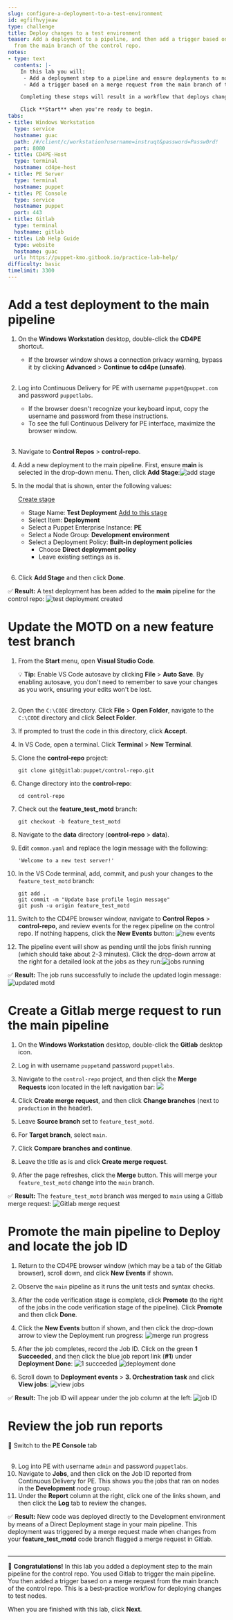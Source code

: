 ```yaml
---
slug: configure-a-deployment-to-a-test-environment
id: egfifhvyjeaw
type: challenge
title: Deploy changes to a test environment
teaser: Add a deployment to a pipeline, and then add a trigger based on a merge request
  from the main branch of the control repo.
notes:
- type: text
  contents: |-
    In this lab you will:
     - Add a deployment step to a pipeline and ensure deployments to nodes (including test nodes) use a best practice approach.
     - Add a trigger based on a merge request from the main branch of the control repo.

    Completing these steps will result in a workflow that deploys changes to test nodes after pull requests to the main branch from a feature branch are successful.

    Click **Start** when you're ready to begin.
tabs:
- title: Windows Workstation
  type: service
  hostname: guac
  path: /#/client/c/workstation?username=instruqt&password=Passw0rd!
  port: 8080
- title: CD4PE-Host
  type: terminal
  hostname: cd4pe-host
- title: PE Server
  type: terminal
  hostname: puppet
- title: PE Console
  type: service
  hostname: puppet
  port: 443
- title: Gitlab
  type: terminal
  hostname: gitlab
- title: Lab Help Guide
  type: website
  hostname: guac
  url: https://puppet-kmo.gitbook.io/practice-lab-help/
difficulty: basic
timelimit: 3300
---
```

Add a test deployment to the main pipeline
========
1. On the **Windows Workstation** desktop, double-click the **CD4PE** shortcut.
    - If the browser window shows a connection privacy warning, bypass it by clicking **Advanced** > **Continue to cd4pe (unsafe)**.<br><br>
2. Log into Continuous Delivery for PE with username `puppet@puppet.com` and password `puppetlabs`.
    - If the browser doesn't recognize your keyboard input, copy the username and password from these instructions.
    - To see the full Continuous Delivery for PE interface, maximize the browser window.<br><br>
3. Navigate to **Control Repos** > **control-repo**.
4. Add a new deployment to the main pipeline. First, ensure **main** is selected in the drop-down menu. Then, click **Add Stage**:![add stage](https://storage.googleapis.com/instruqt-images/PE501-Continuously%20Deliver/add-stage.png)
1. In the modal that is shown, enter the following values:

    <u>Create stage</u>
    - Stage Name: **Test Deployment**
    <u>Add to this stage</u>
    - Select Item: **Deployment**
    - Select a Puppet Enterprise Instance: **PE**
    - Select a Node Group: **Development environment**
    - Select a Deployment Policy: **Built-in deployment policies**
      - Choose **Direct deployment policy**
      - Leave existing settings as is.<br><br>
1. Click **Add Stage** and then click **Done**.

✅ **Result:** A test deployment has been added to the **main** pipeline for the control repo: ![test deployment created](https://storage.googleapis.com/instruqt-images/PE501-Continuously%20Deliver/Lab3.0-test-deployment-created.png)

Update the MOTD on a new feature test branch
========
1. From the **Start** menu, open **Visual Studio Code**.

    💡 **Tip:** Enable VS Code autosave by clicking **File** > **Auto Save**. By enabling autosave, you don't need to remember to save your changes as you work, ensuring your edits won't be lost.<br><br>
1. Open the `C:\CODE` directory. Click **File** > **Open Folder**, navigate to the `C:\CODE` directory and click **Select Folder**.
1. If prompted to trust the code in this directory, click **Accept**.
1. In VS Code, open a terminal. Click **Terminal** > **New Terminal**.
1. Clone the **control-repo** project:
    ```
    git clone git@gitlab:puppet/control-repo.git
    ```
1. Change directory into the **control-repo**:
    ```
    cd control-repo
    ```
2. Check out the **feature_test_motd** branch:
    ```
    git checkout -b feature_test_motd
    ```
3. Navigate to the **data** directory (**control-repo** > **data**).
4. Edit `common.yaml` and replace the login message with the following:
    ```
    'Welcome to a new test server!'
    ```
5. In the VS Code terminal, add, commit, and push your changes to the `feature_test_motd` branch:
    ```
    git add .
    git commit -m "Update base profile login message"
    git push -u origin feature_test_motd
    ```
6. Switch to the CD4PE browser window, navigate to **Control Repos** > **control-repo**, and review events for the regex pipeline on the control repo. If nothing happens, click the **New Events** button: ![new events](https://storage.googleapis.com/instruqt-images/PE501-Continuously%20Deliver/new-events.png)

1. The pipeline event will show as pending until the jobs finish running (which should take about 2-3 minutes). Click the drop-down arrow at the right for a detailed look at the jobs as they run:![jobs running](https://storage.googleapis.com/instruqt-images/PE501-Continuously%20Deliver/lab3.0-updated-base-profile-message-pending.png)

✅ **Result:**  The job runs successfully to include the updated login message: ![updated motd](https://storage.googleapis.com/instruqt-images/PE501-Continuously%20Deliver/lab3.0-base-message-updated-complete.png)

Create a Gitlab merge request to run the main pipeline
========
1. On the **Windows Workstation** desktop, double-click the **Gitlab** desktop icon.
1. Log in with username `puppet`and password `puppetlabs`.
2. Navigate to the `control-repo` project, and then click the **Merge Requests** icon located in the left navigation bar: ![](https://storage.googleapis.com/instruqt-images/PE501-Continuously%20Deliver/merge-requests2.png)

1. Click **Create merge request**, and then click **Change branches** (next to `production` in the header).
1. Leave **Source branch** set to `feature_test_motd`.
1. For **Target branch**, select `main`.
1. Click **Compare branches and continue**.
1. Leave the title as is and click **Create merge request**.
1. After the page refreshes, click the **Merge** button. This will merge your `feature_test_motd` change into the `main` branch.

✅ **Result:** The `feature_test_motd` branch was merged to `main` using a Gitlab merge request: ![Gitlab merge request](https://storage.googleapis.com/instruqt-images/PE501-Continuously%20Deliver/lab3.0-gitlab-merge.png)

Promote the main pipeline to Deploy and locate the job ID
========
1. Return to the CD4PE browser window (which may be a tab of the Gitlab browser), scroll down, and click **New Events** if shown.
3. Observe the `main` pipeline as it runs the unit tests and syntax checks.
4. After the code verification stage is complete, click **Promote** (to the right of the jobs in the code verification stage of the pipeline). Click **Promote** and then click **Done**.
7. Click the **New Events** button if shown, and then click the drop-down arrow to view the Deployment run progress: ![merge run progress](https://storage.googleapis.com/instruqt-images/PE501-Continuously%20Deliver/lab3.0-merge-branch-deploy-progress.png)

8. After the job completes, record the Job ID. Click on the green **1 Succeeded**, and then click the blue job report link (**#1**) under **Deployment Done**: ![1 succeeded](https://storage.googleapis.com/instruqt-images/PE501-Continuously%20Deliver/1-succeeded.png) ![deployment done](https://storage.googleapis.com/instruqt-images/PE501-Continuously%20Deliver/deployment-done.png)
1. Scroll down to **Deployment events** > **3. Orchestration task** and click **View jobs**: ![view jobs](https://storage.googleapis.com/instruqt-images/PE501-Continuously%20Deliver/view-jobs.png)

✅ **Result:** The job ID will appear under the job column at the left: ![job ID](https://storage.googleapis.com/instruqt-images/PE501-Continuously%20Deliver/job-id.png)

Review the job run reports
=======
🔀 Switch to the **PE Console** tab<br><br>

9. Log into PE with username `admin` and password `puppetlabs`.
1. Navigate to **Jobs**, and then click on the Job ID reported from Continuous Delivery for PE. This shows you the jobs that ran on nodes in the **Development** node group.
11. Under the **Report** column at the right, click one of the links shown, and then click the **Log** tab to review the changes.

✅ **Result:** New code was deployed directly to the Development environment by means of a Direct Deployment stage in your main pipeline. This deployment was triggered by a merge request made when changes from your **feature_test_motd** code branch flagged a merge request in Gitlab.<br><br>

--------
🎈 **Congratulations!** In this lab you added a deployment step to the main pipeline for the control repo. You used Gitlab to trigger the main pipeline. You then added a trigger based on a merge request from the main branch of the control repo. This is a best-practice workflow for deploying changes to test nodes.

When you are finished with this lab, click **Next**.